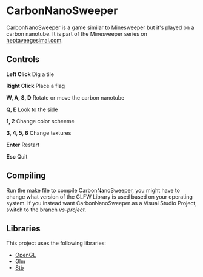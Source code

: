 # CarbonNanoSweeper

CarbonNanoSweeper is a game similar to Minesweeper but it's played on a carbon nanotube.
It is part of the Minesveeper series on [heptaveegesimal.com](https://heptaveegesimal.com/).

## Controls

**Left Click**
Dig a tile

**Right Click**
Place a flag

**W, A, S, D**
Rotate or move the carbon nanotube

**Q, E**
Look to the side

**1, 2**
Change color scheeme

**3, 4, 5, 6**
Change textures

**Enter**
Restart

**Esc**
Quit

## Compiling

Run the make file to compile CarbonNanoSweeper, you might have to change what version of the GLFW Library is used based on your operating system. If you instead want CarbonNanoSweeper as a Visual Studio Project, switch to the branch *vs-project*.

## Libraries

This project uses the following libraries:
- [OpenGL](https://www.opengl.org/)
- [Glm](https://glm.g-truc.net)
- [Stb](http://nothings.org/)
